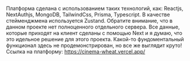 Платформа сделана с использованием таких технологий, как: Reactjs, NextAuthjs, MongoDB, TailwindCss, Prisma, Typescript. В качестве стейменджмена используется Zustand. Обратите внимание, что в данном проекте нет полноценного отдельного сервера. Все данные, которые приходят на клиент сделаны с помощью Next и я думаю, что это идельное решение для этого проекта. Какой-то фундоментальный функционал здесь не продемонстрирован, но все же выглядит круто!
Ссылка на платформу: https://cinema-wheat.vercel.app/

